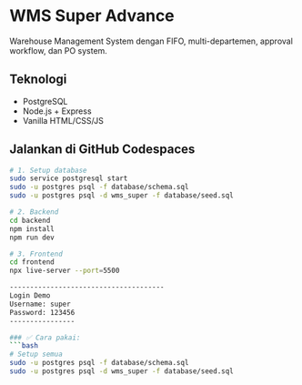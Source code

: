 # WMS Super Advance

Warehouse Management System dengan FIFO, multi-departemen, approval workflow, dan PO system.

## Teknologi
- PostgreSQL
- Node.js + Express
- Vanilla HTML/CSS/JS

## Jalankan di GitHub Codespaces
```bash
# 1. Setup database
sudo service postgresql start
sudo -u postgres psql -f database/schema.sql
sudo -u postgres psql -d wms_super -f database/seed.sql

# 2. Backend
cd backend
npm install
npm run dev

# 3. Frontend
cd frontend
npx live-server --port=5500

--------------------------------------
Login Demo
Username: super
Password: 123456
----------------

### ✅ Cara pakai:
```bash
# Setup semua
sudo -u postgres psql -f database/schema.sql
sudo -u postgres psql -d wms_super -f database/seed.sql

